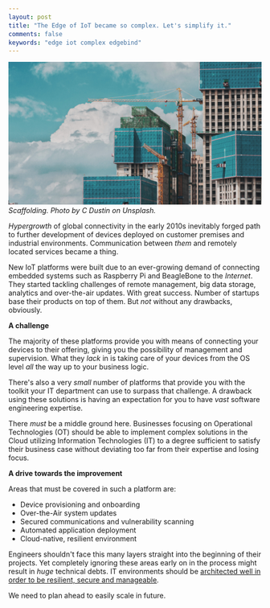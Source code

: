 ```yaml
---
layout: post
title: "The Edge of IoT became so complex. Let's simplify it."
comments: false
keywords: "edge iot complex edgebind"
---
```


![Scaffolding. Photo by C Dustin on Unsplash.](/assets/images/blog-iot-simplified-scaffolding.jpg)
*Scaffolding. Photo by C Dustin on Unsplash.*

<em>Hypergrowth</em> of global connectivity in the early 2010s inevitably forged path to further development of devices deployed on customer premises and industrial environments. Communication between <em>them</em> and remotely located services became a thing.

New IoT platforms were built due to an ever-growing demand of connecting embedded systems such as Raspberry Pi and BeagleBone to the <em>Internet</em>. They started tackling challenges of remote management, big data storage, analytics and over-the-air updates. With great success. Number of startups base their products on top of them. But <em>not</em> without any drawbacks, obviously.

**A challenge**

The majority of these platforms provide you with means of connecting your devices to their offering, giving you the possibility of management and supervision. What they *lack* in is taking care of your devices from the OS level *all* the way up to your business logic.

There's also a very *small* number of platforms that provide you with the toolkit your IT department can use to surpass that challenge. A drawback using these solutions is having an expectation for you to have *vast* software engineering expertise.

There *must* be a middle ground here. Businesses focusing on Operational Technologies (OT) should be able to implement complex solutions in the Cloud utilizing Information Technologies (IT) to a degree sufficient to satisfy their business case without deviating too far from their expertise and losing focus.

**A drive towards the improvement**

Areas that must be covered in such a platform are:

 * Device provisioning and onboarding
 * Over-the-Air system updates
 * Secured communications and vulnerability scanning
 * Automated application deployment
 * Cloud-native, resilient environment

Engineers shouldn't face this many layers straight into the beginning of their projects. Yet completely ignoring these areas early on in the process might result in *huge* technical debts. IT environments should be <u><a href="https://www.edgebind.io/#turn-into-manageable">architected well in order to be resilient, secure and manageable</a></u>.

We need to plan ahead to easily scale in future.

